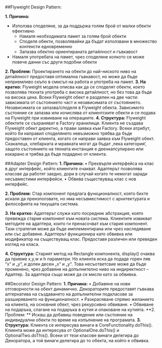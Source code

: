##Flyweight Design Pattern:

**1. Причина:** 
*	Използва споделяне, за да поддържа голям брой от малки обекти ефективно
	*	Намаля необходимата памет за голям брой обекти
	*	Споделя обекти, позволявайки да бъдат използвани в множество контексти едновременно
	*	Запазва обектно ориентираната детайлност и гъвкавост
*	Намаля употребата на памет, чрез споделяне колкото се може повече данни със други подобни обекти

**2. Проблем:**
Проектирането на обекти до най-ниското ниво на детайлност предоставя оптимална гъвкавост, но може да бъде неприемливо скъпо в смисъл на работа и употреба на памет. 
**3. На кратко:**
Flyweight модела описва как да се споделят обекти, което позволява тяхната употреба с висока детайлност, но без това да бъде на висока цена. Всеки Flyweight обект е разделен на две части: зависимата от състоянието част и независимата от състоянието. Независимата се запазва/споделя в Flyweight обекта. Зависимото състояние се запазва или изчислява от клиентските обекти и се подава на Flyweight при извикване на операциите. 
**4. Структура:**
Flyweight обектите се съхраняват в Factory хранилище. Клиента не създава Flyweight обект директно, а прави заявка към Factory. Всеки атрибут, който би направил споделянето невъзможно трябва да бъде предоставен от клиента, когато се направи заявка към Flyweight обект. 
Скакалеца, хлебарката и мравката могат да бъдат ‚лека категория‘, защото състоянието на тяхната инстанция е деенкапсулирано или изкарано и трябва да бъде подадено от клиента.
 

##Adapter Design Pattern:
**1. Причина:**
•	Прехвърля интерфейса на клас в друг интерфейс, който клиентите очакват. Адаптерът позволява класове да работят заедно, дори в случай когато те немогат заради несъвместими интерфейси. 
•	Обвива съществуващ клас с нов интерфейс.

**2. Проблем:**
Стар компонент предлага функционалност, която бихте искали да преизползвате, но има несъвместимост с архитектурата и философията на текущата система.

**3. На кратко:**
Адаптерът служи като посредник абстракция, която превежда стария компонент към новата система. Клиентите извикват методите на адаптера, които ги пренасочват към стария компонент. Тази стратегия може да бъде имплементирана или чрез наследяване или със добавяне.
Адаптерът функционира като обвивка или модификатор на съществуващ клас. Предоставя различен или преведен изглед на класа.

**4. Структура:**
Старият метод на Rectangle компонента, display() очаква да приеме x,y,w и h параметри. Но клиента иска да подаде горен ляв “x“ и „y“, и долен десен „x“ и „y“. Това несъответсвие може да бъде променено, чрез добавяне на допълнително ниво на индиректност – Адаптер. 
За адаптера също може да се мисли като за обвивка.
 

##Decorator Design Pattern:
**1. Причина:** 
•	Добавяне на нови отговорности на обект динамично. Декораторите предоставят гъвкава алтернатива на създаването на допълнителни подкласове за разширяването на функционалност. 
•	Разкрасяване спрямо желанието на клиента, на основния обект, чрез рекурсивно обвиване.
•	Обвиване на подаръка, слагане на подаръка в кутия и опаковане на кутията.
**2. Проблем: **
Искаш да добавиш поведение или състояние на индивидуални обекти по време на изпълнение на програмата.
**3. Структура:**
Клиента се интересува винаги в CoreFunctionality.doThis(). Клиента може да интересува от OptionalOne.doThis() и OptionalTwo.doThis(). Всеки от тези класове винаги делегира до Декоратора, а той винаги делегира до то обекта, на който е обвивка.
  

